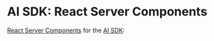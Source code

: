 # AI SDK: React Server Components

[React Server Components](https://react.dev/reference/rsc/server-components) for the [AI SDK](https://ai-sdk.dev/docs):
